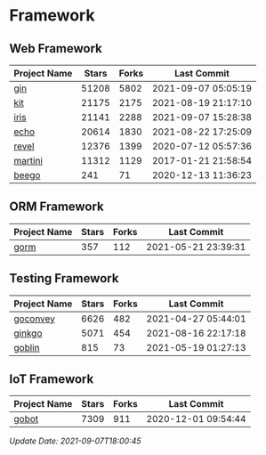 # Framework

## Web Framework
| Project Name | Stars | Forks | Last Commit |
| ------------ | ----- | ----- | ----------- |
| [gin](https://github.com/gin-gonic/gin) | 51208 | 5802 | 2021-09-07 05:05:19 |
| [kit](https://github.com/go-kit/kit) | 21175 | 2175 | 2021-08-19 21:17:10 |
| [iris](https://github.com/kataras/iris) | 21141 | 2288 | 2021-09-07 15:28:38 |
| [echo](https://github.com/labstack/echo) | 20614 | 1830 | 2021-08-22 17:25:09 |
| [revel](https://github.com/revel/revel) | 12376 | 1399 | 2020-07-12 05:57:36 |
| [martini](https://github.com/go-martini/martini) | 11312 | 1129 | 2017-01-21 21:58:54 |
| [beego](https://github.com/astaxie/beego) | 241 | 71 | 2020-12-13 11:36:23 |

## ORM Framework
| Project Name | Stars | Forks | Last Commit |
| ------------ | ----- | ----- | ----------- |
| [gorm](https://github.com/jinzhu/gorm) | 357 | 112 | 2021-05-21 23:39:31 |

## Testing Framework
| Project Name | Stars | Forks | Last Commit |
| ------------ | ----- | ----- | ----------- |
| [goconvey](https://github.com/smartystreets/goconvey) | 6626 | 482 | 2021-04-27 05:44:01 |
| [ginkgo](https://github.com/onsi/ginkgo) | 5071 | 454 | 2021-08-16 22:17:18 |
| [goblin](https://github.com/franela/goblin) | 815 | 73 | 2021-05-19 01:27:13 |

## IoT Framework
| Project Name | Stars | Forks | Last Commit |
| ------------ | ----- | ----- | ----------- |
| [gobot](https://github.com/hybridgroup/gobot) | 7309 | 911 | 2020-12-01 09:54:44 |

*Update Date: 2021-09-07T18:00:45*